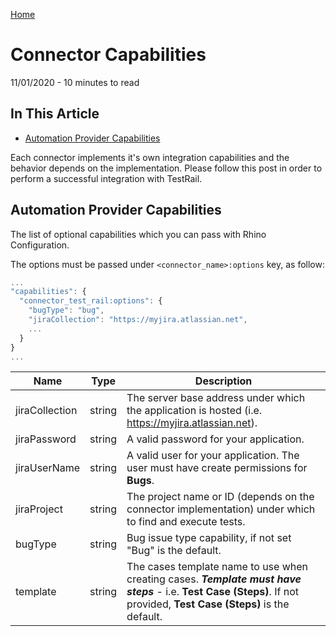 [Home](../../README.md 'README') 

# Connector Capabilities
11/01/2020 - 10 minutes to read

## In This Article
* [Automation Provider Capabilities](#automation-provider-capabilites)  

Each connector implements it's own integration capabilities and the behavior depends on the implementation. Please follow this post in order to perform a successful integration with TestRail.

## Automation Provider Capabilities
The list of optional capabilities which you can pass with Rhino Configuration.  

The options must be passed under `<connector_name>:options` key, as follow:

```js
...
"capabilities": {
  "connector_test_rail:options": {
    "bugType": "bug",
    "jiraCollection": "https://myjira.atlassian.net",
    ...
  }
}
...
```  

|Name          |Type   |Description                                                                                                                                                            |
|--------------|-------|-----------------------------------------------------------------------------------------------------------------------------------------------------------------------|
|jiraCollection|string |The server base address under which the application is hosted (i.e. https://myjira.atlassian.net).                                                                     |
|jiraPassword  |string |A valid password for your application.                                                                                                                                 |
|jiraUserName  |string |A valid user for your application. The user must have create permissions for **Bugs**.                                                                                 |
|jiraProject   |string |The project name or ID (depends on the connector implementation) under which to find and execute tests.                                                                |
|bugType       |string |Bug issue type capability, if not set "Bug" is the default.                                                                                                            |
|template      |string |The cases template name to use when creating cases. _**Template must have steps**_ - i.e. **Test Case (Steps)**. If not provided, **Test Case (Steps)** is the default.|